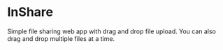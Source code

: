 # InShare

Simple file sharing web app with drag and drop file upload. You can also drag and drop multiple files at a time.
